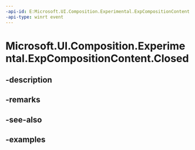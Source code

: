 ```yaml
---
-api-id: E:Microsoft.UI.Composition.Experimental.ExpCompositionContent.Closed
-api-type: winrt event
---
```


# Microsoft.UI.Composition.Experimental.ExpCompositionContent.Closed

<!--
public event Windows.Foundation.TypedEventHandler<Microsoft.UI.Composition.Experimental.ExpCompositionContent,Microsoft.UI.Composition.Experimental.ExpCompositionContentEventArgs> Closed;
-->


## -description

## -remarks

## -see-also

## -examples


